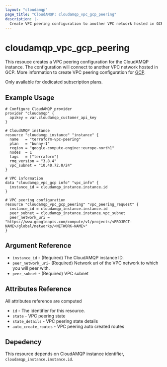 ```yaml
---
layout: "cloudamqp"
page_title: "CloudAMQP: cloudamqp_vpc_gcp_peering"
description: |-
  Create VPC peering configuration to another VPC network hosted in GCP
---
```


# cloudamqp_vpc_gcp_peering

This resouce creates a VPC peering configuration for the CloudAMQP instance. The configuration will connect to another VPC network hosted in GCP. More information to create VPC peering configuration for [GCP](https://cloud.google.com/vpc/docs/using-vpc-peering).

Only available for dedicated subscription plans.

## Example Usage

```hcl
# Configure CloudAMQP provider
provider "cloudamqp" {
  apikey = var.cloudamqp_customer_api_key
}

# CloudAMQP instance
resource "cloudamqp_instance" "instance" {
  name   = "terraform-vpc-peering"
  plan   = "bunny-1"
  region = "google-compute-engine::europe-north1"
  nodes  = 1
  tags   = ["terraform"]
  rmq_version = "3.8.4"
  vpc_subnet = "10.40.72.0/24"
}

# VPC information
data "cloudamqp_vpc_gcp info" "vpc_info" {
  instance_id = cloudamqp_instance.instance.id
}

# VPC peering configuration
resource "cloudamqp_vpc_gcp_peering" "vpc_peering_request" {
  instance_id = cloudamqp_instance.instance.id
  peer_subnet = cloudamqp_instance.instance.vpc_subnet
  peer_network_uri = "https://www.googleapis.com/compute/v1/projects/<PROJECT-NAME>/global/networks/<NETWORK-NAME>"
}
```

## Argument Reference

* `instance_id` - (Required) The CloudAMQP instance ID.
* `peer_network_uri`- (Required) Network uri of the VPC network to which you will peer with.
* `peer_subnet` - (Required) VPC subnet

## Attributes Reference

All attributes reference are computed

* `id` - The identifier for this resource.
* `state` - VPC peering state
* `state_details` - VPC peering state details
* `auto_create_routes` - VPC peering auto created routes

## Depedency

This resource depends on CloudAMQP instance identifier, `cloudamqp_instance.instance.id`.
